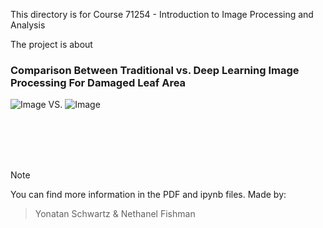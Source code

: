 This directory is for Course 71254 - Introduction to Image Processing and Analysis

The project is about

### Comparison Between Traditional vs. Deep Learning Image Processing For Damaged Leaf Area




![Image](https://github.com/user-attachments/assets/6c393c45-1564-4030-8bd0-13d7f00ee121)   VS.   ![Image](https://github.com/user-attachments/assets/3a6c8092-8048-40d4-bf2b-2518aadc9c82)   


<br />
<br />
<br />
<br />

> [!NOTE]
You can find more information in the PDF and ipynb files.
Made by:
> Yonatan Schwartz & Nethanel Fishman


